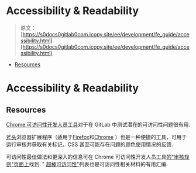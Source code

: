 # Accessibility & Readability

> 原文：[https://s0docs0gitlab0com.icopy.site/ee/development/fe_guide/accessibility.html](https://s0docs0gitlab0com.icopy.site/ee/development/fe_guide/accessibility.html)

*   [Resources](#resources)

# Accessibility & Readability[](#accessibility--readability "Permalink")

## Resources[](#resources "Permalink")

[Chrome 可访问性开发人员工具](https://github.com/GoogleChrome/accessibility-developer-tools)对于在 GitLab 中测试潜在的可访问性问题很有用.

[斧头](https://www.deque.com/axe/)浏览器扩展程序（适用于[Firefox](https://addons.mozilla.org/en-US/firefox/addon/axe-devtools/)和[Chrome](https://chrome.google.com/webstore/detail/axe-web-accessibility-tes/lhdoppojpmngadmnindnejefpokejbdd) ）也是一种便捷的工具，可用于运行审核并获取有关标记，CSS 甚至可能存在问题的颜色使用情况的反馈.

可访问性最佳做法和更深入的信息可在 Chrome 可访问性开发人员工具[的"审核规则"页面上](https://github.com/GoogleChrome/accessibility-developer-tools/wiki/Audit-Rules)找到. " [超棒可访问性"](https://github.com/brunopulis/awesome-a11y)列表也是可访问性相关材料的有用汇编.